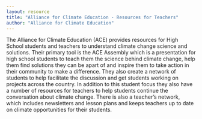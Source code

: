 ```yaml
---
layout: resource
title: "Alliance for Climate Education - Resources for Teachers"
author: "Alliance for Climate Education"
---
```


The Alliance for Climate Education (ACE) provides resources for High School students and teachers to understand climate change science and solutions. Their primary tool is the ACE Assembly which is a presentation for high school students to teach them the science behind climate change, help them find solutions they can be apart of and inspire them to take action in their community to make a difference. They also create a network of students to help facilitate the discussion and get students working on projects across the country. In addition to this student focus they also have a number of resources for teachers to help students continue the conversation about climate change. There is also a teacher’s network, which includes newsletters and lesson plans and keeps teachers up to date on climate opportunities for their students.